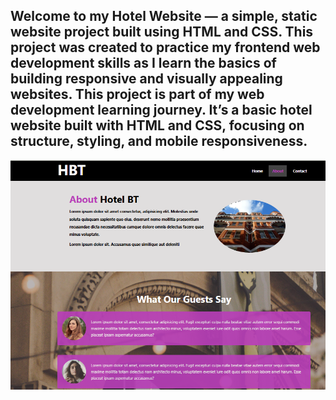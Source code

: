 Welcome to my Hotel Website — a simple, static website project built using HTML and CSS. 
This project was created to practice my frontend web development skills as I learn the basics of building responsive and visually appealing websites.
This project is part of my web development learning journey. It’s a basic hotel website built with HTML and CSS, focusing on structure, styling, and mobile responsiveness.
---
![Hotel Website Preview](preview.png)

